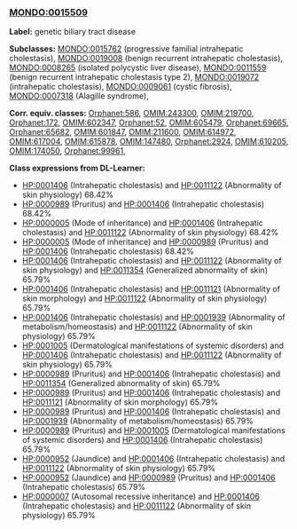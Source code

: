 
### [MONDO:0015509](http://purl.obolibrary.org/obo/MONDO_0015509)
**Label:** genetic biliary tract disease

**Subclasses:** [MONDO:0015762](http://purl.obolibrary.org/obo/MONDO_0015762) (progressive familial intrahepatic cholestasis), [MONDO:0019008](http://purl.obolibrary.org/obo/MONDO_0019008) (benign recurrent intrahepatic cholestasis), [MONDO:0008265](http://purl.obolibrary.org/obo/MONDO_0008265) (isolated polycystic liver disease), [MONDO:0011559](http://purl.obolibrary.org/obo/MONDO_0011559) (benign recurrent intrahepatic cholestasis type 2), [MONDO:0019072](http://purl.obolibrary.org/obo/MONDO_0019072) (intrahepatic cholestasis), [MONDO:0009061](http://purl.obolibrary.org/obo/MONDO_0009061) (cystic fibrosis), [MONDO:0007318](http://purl.obolibrary.org/obo/MONDO_0007318) (Alagille syndrome), 

**Corr. equiv. classes:** [Orphanet:586](http://www.orpha.net/ORDO/Orphanet_586), [OMIM:243300](http://purl.obolibrary.org/obo/OMIM_243300), [OMIM:219700](http://purl.obolibrary.org/obo/OMIM_219700), [Orphanet:172](http://www.orpha.net/ORDO/Orphanet_172), [OMIM:602347](http://purl.obolibrary.org/obo/OMIM_602347), [Orphanet:52](http://www.orpha.net/ORDO/Orphanet_52), [OMIM:605479](http://purl.obolibrary.org/obo/OMIM_605479), [Orphanet:69665](http://www.orpha.net/ORDO/Orphanet_69665), [Orphanet:65682](http://www.orpha.net/ORDO/Orphanet_65682), [OMIM:601847](http://purl.obolibrary.org/obo/OMIM_601847), [OMIM:211600](http://purl.obolibrary.org/obo/OMIM_211600), [OMIM:614972](http://purl.obolibrary.org/obo/OMIM_614972), [OMIM:617004](http://purl.obolibrary.org/obo/OMIM_617004), [OMIM:615878](http://purl.obolibrary.org/obo/OMIM_615878), [OMIM:147480](http://purl.obolibrary.org/obo/OMIM_147480), [Orphanet:2924](http://www.orpha.net/ORDO/Orphanet_2924), [OMIM:610205](http://purl.obolibrary.org/obo/OMIM_610205), [OMIM:174050](http://purl.obolibrary.org/obo/OMIM_174050), [Orphanet:99961](http://www.orpha.net/ORDO/Orphanet_99961), 

**Class expressions from DL-Learner:**

- [HP:0001406](http://purl.obolibrary.org/obo/HP_0001406) (Intrahepatic cholestasis) and [HP:0011122](http://purl.obolibrary.org/obo/HP_0011122) (Abnormality of skin physiology) 68.42%
- [HP:0000989](http://purl.obolibrary.org/obo/HP_0000989) (Pruritus) and [HP:0001406](http://purl.obolibrary.org/obo/HP_0001406) (Intrahepatic cholestasis) 68.42%
- [HP:0000005](http://purl.obolibrary.org/obo/HP_0000005) (Mode of inheritance) and [HP:0001406](http://purl.obolibrary.org/obo/HP_0001406) (Intrahepatic cholestasis) and [HP:0011122](http://purl.obolibrary.org/obo/HP_0011122) (Abnormality of skin physiology) 68.42%
- [HP:0000005](http://purl.obolibrary.org/obo/HP_0000005) (Mode of inheritance) and [HP:0000989](http://purl.obolibrary.org/obo/HP_0000989) (Pruritus) and [HP:0001406](http://purl.obolibrary.org/obo/HP_0001406) (Intrahepatic cholestasis) 68.42%
- [HP:0001406](http://purl.obolibrary.org/obo/HP_0001406) (Intrahepatic cholestasis) and [HP:0011122](http://purl.obolibrary.org/obo/HP_0011122) (Abnormality of skin physiology) and [HP:0011354](http://purl.obolibrary.org/obo/HP_0011354) (Generalized abnormality of skin) 65.79%
- [HP:0001406](http://purl.obolibrary.org/obo/HP_0001406) (Intrahepatic cholestasis) and [HP:0011121](http://purl.obolibrary.org/obo/HP_0011121) (Abnormality of skin morphology) and [HP:0011122](http://purl.obolibrary.org/obo/HP_0011122) (Abnormality of skin physiology) 65.79%
- [HP:0001406](http://purl.obolibrary.org/obo/HP_0001406) (Intrahepatic cholestasis) and [HP:0001939](http://purl.obolibrary.org/obo/HP_0001939) (Abnormality of metabolism/homeostasis) and [HP:0011122](http://purl.obolibrary.org/obo/HP_0011122) (Abnormality of skin physiology) 65.79%
- [HP:0001005](http://purl.obolibrary.org/obo/HP_0001005) (Dermatological manifestations of systemic disorders) and [HP:0001406](http://purl.obolibrary.org/obo/HP_0001406) (Intrahepatic cholestasis) and [HP:0011122](http://purl.obolibrary.org/obo/HP_0011122) (Abnormality of skin physiology) 65.79%
- [HP:0000989](http://purl.obolibrary.org/obo/HP_0000989) (Pruritus) and [HP:0001406](http://purl.obolibrary.org/obo/HP_0001406) (Intrahepatic cholestasis) and [HP:0011354](http://purl.obolibrary.org/obo/HP_0011354) (Generalized abnormality of skin) 65.79%
- [HP:0000989](http://purl.obolibrary.org/obo/HP_0000989) (Pruritus) and [HP:0001406](http://purl.obolibrary.org/obo/HP_0001406) (Intrahepatic cholestasis) and [HP:0011121](http://purl.obolibrary.org/obo/HP_0011121) (Abnormality of skin morphology) 65.79%
- [HP:0000989](http://purl.obolibrary.org/obo/HP_0000989) (Pruritus) and [HP:0001406](http://purl.obolibrary.org/obo/HP_0001406) (Intrahepatic cholestasis) and [HP:0001939](http://purl.obolibrary.org/obo/HP_0001939) (Abnormality of metabolism/homeostasis) 65.79%
- [HP:0000989](http://purl.obolibrary.org/obo/HP_0000989) (Pruritus) and [HP:0001005](http://purl.obolibrary.org/obo/HP_0001005) (Dermatological manifestations of systemic disorders) and [HP:0001406](http://purl.obolibrary.org/obo/HP_0001406) (Intrahepatic cholestasis) 65.79%
- [HP:0000952](http://purl.obolibrary.org/obo/HP_0000952) (Jaundice) and [HP:0001406](http://purl.obolibrary.org/obo/HP_0001406) (Intrahepatic cholestasis) and [HP:0011122](http://purl.obolibrary.org/obo/HP_0011122) (Abnormality of skin physiology) 65.79%
- [HP:0000952](http://purl.obolibrary.org/obo/HP_0000952) (Jaundice) and [HP:0000989](http://purl.obolibrary.org/obo/HP_0000989) (Pruritus) and [HP:0001406](http://purl.obolibrary.org/obo/HP_0001406) (Intrahepatic cholestasis) 65.79%
- [HP:0000007](http://purl.obolibrary.org/obo/HP_0000007) (Autosomal recessive inheritance) and [HP:0001406](http://purl.obolibrary.org/obo/HP_0001406) (Intrahepatic cholestasis) and [HP:0011122](http://purl.obolibrary.org/obo/HP_0011122) (Abnormality of skin physiology) 65.79%


